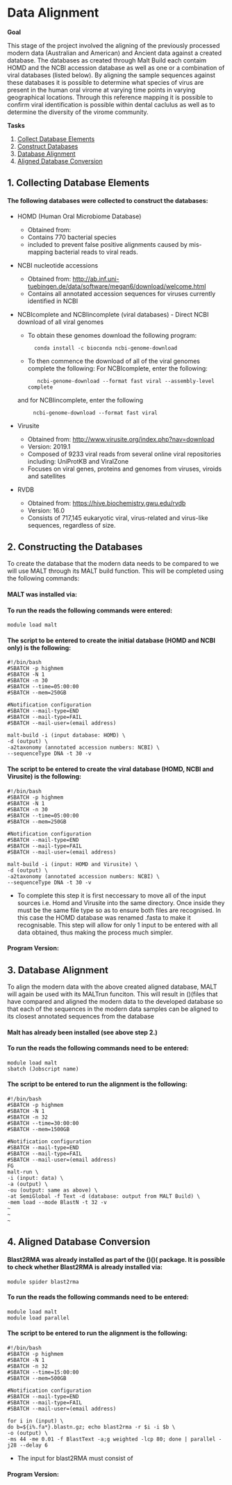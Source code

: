 Data Alignment
=============

**Goal**

This stage of the project involved the aligning of the previously processed modern data (Australian and American) and Ancient data against a created database. The databases as created through Malt Build each contaim HOMD and the NCBI accession database as well as one or a combination of viral databases (listed below). By aligning the sample sequences against these databases it is possible to determine what species of virus are present in the human oral virome at varying time points in varying geographical locations. Through this reference mapping it is possible to confirm viral identification is possible within dental caclulus as well as to determine the diversity of the virome community. 

**Tasks**

1. [Collect Database Elements](https://github.com/darcey-watson/Viral-Content-Project/blob/master/2.%20Data%20Alignment.md#1-collecting-database-elements)
2. [Construct Databases](https://github.com/darcey-watson/Viral-Content-Project/blob/master/2.%20Data%20Alignment.md#2constructing-the-databases)
3. [Database Alignment](https://github.com/darcey-watson/Viral-Content-Project/blob/master/2.%20Data%20Alignment.md#3database-alignment)
4. [Aligned Database Conversion](https://github.com/darcey-watson/Viral-Content-Project/blob/master/2.%20Data%20Alignment.md#4-aligned-database-conversion)

## 1. Collecting Database Elements
#### The following databases were collected to construct the databases:
 - HOMD (Human Oral Microbiome Database)
	- Obtained from: 
	- Contains 770 bacterial species
	- included to prevent false positive alignments caused by mis-mapping bacterial reads to viral reads.
 - NCBI nucleotide accessions 
 	- Obtained from: http://ab.inf.uni-tuebingen.de/data/software/megan6/download/welcome.html 
	- Contains all annotated accession sequences for viruses currently identified in NCBI
 - NCBIcomplete and NCBIincomplete (viral databases)
	 	 - Direct NCBI download of all viral genomes
	* To obtain these genomes download the following program:
		
      		conda install -c bioconda ncbi-genome-download
   * To then commence the download of all of the viral genomes complete the following:
   	For NCBIcomplete, enter the following:
		
    		ncbi-genome-download --format fast viral --assembly-level complete
    
    and for NCBIincomplete, enter the following 
    
       		ncbi-genome-download --format fast viral 
    
 - Virusite
	 - Obtained from: http://www.virusite.org/index.php?nav=download
	 - Version: 2019.1
	 - Composed of 9233 viral reads from several online viral repositories including: UniProtKB and ViralZone
	 - Focuses on viral genes, proteins and genomes from viruses, viroids and satellites
- RVDB
	- Obtained from: https://hive.biochemistry.gwu.edu/rvdb
	- Version: 16.0
	- Consists of 717,145 eukaryotic viral, virus-related and virus-like sequences, regardless of size.


## 2. Constructing the Databases
To create the database that the modern data needs to be compared to we will use MALT through its MALT build function. 
This will be completed using the following commands:

#### MALT was installed via:

#### To run the reads the following commands were entered:

    module load malt

#### The script to be entered to create the initial database (HOMD and NCBI only) is the following:
    #!/bin/bash
    #SBATCH -p highmem
    #SBATCH -N 1
    #SBATCH -n 30
    #SBATCH --time=05:00:00
    #SBATCH --mem=250GB
    
    #Notification configuration
    #SBATCH --mail-type=END
    #SBATCH --mail-type=FAIL
    #SBATCH --mail-user=(email address)
 
    malt-build -i (input database: HOMD) \
    -d (output) \
    -a2taxonomy (annotated accession numbers: NCBI) \
    --sequenceType DNA -t 30 -v

#### The script to be entered to create the viral database (HOMD, NCBI and Virusite) is the following:

    #!/bin/bash
    #SBATCH -p highmem
    #SBATCH -N 1
    #SBATCH -n 30
    #SBATCH --time=05:00:00
    #SBATCH --mem=250GB
    
    #Notification configuration
    #SBATCH --mail-type=END
    #SBATCH --mail-type=FAIL
    #SBATCH --mail-user=(email address)
 
    malt-build -i (input: HOMD and Virusite) \
    -d (output) \
    -a2taxonomy (annotated accession numbers: NCBI) \
    --sequenceType DNA -t 30 -v 
    
* To complete this step it is first neccessary to move all of the input sources i.e. Homd and Virusite into the same directory. Once inside they must be the same file type so as to ensure both files are recognised. In this case the HOMD database was renamed .fasta to make it recognisable. This step will allow for only 1 input to be entered with all data obtained, thus making the process much simpler.

#### Program Version:

## 3. Database Alignment
To align the modern data with the above created aligned database, MALT will again be used with its MALTrun funciton. This will result in ()(files that have compared and aligned the modern data to the developed database so that each of the sequences in the modern data samples can be aligned to its closest annotated sequences from the database

#### Malt has already been installed (see above step 2.)

#### To run the reads the following commands need to be entered:

    module load malt
    sbatch (Jobscript name)

#### The script to be entered to run the alignment is the following:

    #!/bin/bash
    #SBATCH -p highmem
    #SBATCH -N 1
    #SBATCH -n 32
    #SBATCH --time=30:00:00
    #SBATCH --mem=1500GB
    
    #Notification configuration
    #SBATCH --mail-type=END
    #SBATCH --mail-type=FAIL
    #SBATCH --mail-user=(email address)
    FG
    malt-run \
    -i (input: data) \
    -a (output) \
    -ou (output: same as above) \
    -at SemiGlobal -f Text -d (database: output from MALT Build) \
    -mem load --mode BlastN -t 32 -v
    ~
    ~
    ~


## 4. Aligned Database Conversion

#### Blast2RMA was already installed as part of the ()()( package. It is possible to check whether Blast2RMA is already installed via:

    module spider blast2rma

#### To run the reads the following commands need to be entered:

    module load malt
    module load parallel

#### The script to be entered to run the alignment is the following:

    #!/bin/bash
    #SBATCH -p highmem
    #SBATCH -N 1
    #SBATCH -n 32
    #SBATCH --time=15:00:00
    #SBATCH --mem=500GB
    
    #Notification configuration
    #SBATCH --mail-type=END
    #SBATCH --mail-type=FAIL
    #SBATCH --mail-user=(email address)
    
    for i in (input) \
    do b=${i%.fa*}.blastn.gz; echo blast2rma -r $i -i $b \
    -o (output) \
    -ms 44 -me 0.01 -f BlastText -a;g weighted -lcp 80; done | parallel -j28 --delay 6

* The input for blast2RMA must consist of 

#### Program Version:
